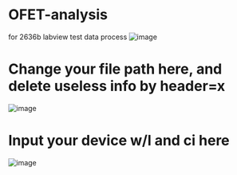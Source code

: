 # OFET-analysis
for 2636b labview test data process
![image](https://user-images.githubusercontent.com/130371687/231046774-7108ec56-e855-4197-93c3-5fa89850823a.png)
# Change your file path here, and delete useless info by header=x
![image](https://user-images.githubusercontent.com/130371687/230909781-ec729cc0-f978-49e1-89ec-6a374ada9c3d.png)
# Input your device w/l and ci here
![image](https://user-images.githubusercontent.com/130371687/230910022-42ef5795-8e0c-4652-90bd-51bb12938f1d.png)

